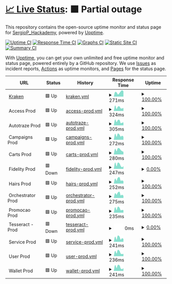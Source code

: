 # [📈 Live Status](https://Sergiop-Hackademy.github.io/status_Parco): <!--live status--> **🟧 Partial outage**

This repository contains the open-source uptime monitor and status page for [SergioP_Hackademy](https://Sergiop-Hackademy.github.io/status_Parco), powered by [Upptime](https://github.com/upptime/upptime).

[![Uptime CI](https://github.com/Sergiop-Hackademy/status_Parco/workflows/Uptime%20CI/badge.svg)](https://github.com/Sergiop-Hackademy/status_Parco/actions?query=workflow%3A%22Uptime+CI%22)
[![Response Time CI](https://github.com/Sergiop-Hackademy/status_Parco/workflows/Response%20Time%20CI/badge.svg)](https://github.com/Sergiop-Hackademy/status_Parco/actions?query=workflow%3A%22Response+Time+CI%22)
[![Graphs CI](https://github.com/Sergiop-Hackademy/status_Parco/workflows/Graphs%20CI/badge.svg)](https://github.com/Sergiop-Hackademy/status_Parco/actions?query=workflow%3A%22Graphs+CI%22)
[![Static Site CI](https://github.com/Sergiop-Hackademy/status_Parco/workflows/Static%20Site%20CI/badge.svg)](https://github.com/Sergiop-Hackademy/status_Parco/actions?query=workflow%3A%22Static+Site+CI%22)
[![Summary CI](https://github.com/Sergiop-Hackademy/status_Parco/workflows/Summary%20CI/badge.svg)](https://github.com/Sergiop-Hackademy/status_Parco/actions?query=workflow%3A%22Summary+CI%22)

With [Upptime](https://upptime.js.org), you can get your own unlimited and free uptime monitor and status page, powered entirely by a GitHub repository. We use [Issues](https://github.com/Sergiop-Hackademy/status_Parco/issues) as incident reports, [Actions](https://github.com/Sergiop-Hackademy/status_Parco/actions) as uptime monitors, and [Pages](https://Sergiop-Hackademy.github.io/status_Parco) for the status page.

<!--start: status pages-->
<!-- This summary is generated by Upptime (https://github.com/upptime/upptime) -->
<!-- Do not edit this manually, your changes will be overwritten -->
<!-- prettier-ignore -->
| URL | Status | History | Response Time | Uptime |
| --- | ------ | ------- | ------------- | ------ |
| <img alt="" src="https://icons.duckduckgo.com/ip3/kraken.parcoapp.com.ico" height="13"> [Kraken](https://kraken.parcoapp.com) | 🟩 Up | [kraken.yml](https://github.com/SergioP-Hackademy/status_Parco/commits/HEAD/history/kraken.yml) | <details><summary><img alt="Response time graph" src="./graphs/kraken/response-time-week.png" height="20"> 271ms</summary><br><a href="https://Sergiop-Hackademy.github.io/status_Parco/history/kraken"><img alt="Response time 329" src="https://img.shields.io/endpoint?url=https%3A%2F%2Fraw.githubusercontent.com%2FSergioP-Hackademy%2Fstatus_Parco%2FHEAD%2Fapi%2Fkraken%2Fresponse-time.json"></a><br><a href="https://Sergiop-Hackademy.github.io/status_Parco/history/kraken"><img alt="24-hour response time 321" src="https://img.shields.io/endpoint?url=https%3A%2F%2Fraw.githubusercontent.com%2FSergioP-Hackademy%2Fstatus_Parco%2FHEAD%2Fapi%2Fkraken%2Fresponse-time-day.json"></a><br><a href="https://Sergiop-Hackademy.github.io/status_Parco/history/kraken"><img alt="7-day response time 271" src="https://img.shields.io/endpoint?url=https%3A%2F%2Fraw.githubusercontent.com%2FSergioP-Hackademy%2Fstatus_Parco%2FHEAD%2Fapi%2Fkraken%2Fresponse-time-week.json"></a><br><a href="https://Sergiop-Hackademy.github.io/status_Parco/history/kraken"><img alt="30-day response time 307" src="https://img.shields.io/endpoint?url=https%3A%2F%2Fraw.githubusercontent.com%2FSergioP-Hackademy%2Fstatus_Parco%2FHEAD%2Fapi%2Fkraken%2Fresponse-time-month.json"></a><br><a href="https://Sergiop-Hackademy.github.io/status_Parco/history/kraken"><img alt="1-year response time 318" src="https://img.shields.io/endpoint?url=https%3A%2F%2Fraw.githubusercontent.com%2FSergioP-Hackademy%2Fstatus_Parco%2FHEAD%2Fapi%2Fkraken%2Fresponse-time-year.json"></a></details> | <details><summary><a href="https://Sergiop-Hackademy.github.io/status_Parco/history/kraken">100.00%</a></summary><a href="https://Sergiop-Hackademy.github.io/status_Parco/history/kraken"><img alt="All-time uptime 99.97%" src="https://img.shields.io/endpoint?url=https%3A%2F%2Fraw.githubusercontent.com%2FSergioP-Hackademy%2Fstatus_Parco%2FHEAD%2Fapi%2Fkraken%2Fuptime.json"></a><br><a href="https://Sergiop-Hackademy.github.io/status_Parco/history/kraken"><img alt="24-hour uptime 100.00%" src="https://img.shields.io/endpoint?url=https%3A%2F%2Fraw.githubusercontent.com%2FSergioP-Hackademy%2Fstatus_Parco%2FHEAD%2Fapi%2Fkraken%2Fuptime-day.json"></a><br><a href="https://Sergiop-Hackademy.github.io/status_Parco/history/kraken"><img alt="7-day uptime 100.00%" src="https://img.shields.io/endpoint?url=https%3A%2F%2Fraw.githubusercontent.com%2FSergioP-Hackademy%2Fstatus_Parco%2FHEAD%2Fapi%2Fkraken%2Fuptime-week.json"></a><br><a href="https://Sergiop-Hackademy.github.io/status_Parco/history/kraken"><img alt="30-day uptime 100.00%" src="https://img.shields.io/endpoint?url=https%3A%2F%2Fraw.githubusercontent.com%2FSergioP-Hackademy%2Fstatus_Parco%2FHEAD%2Fapi%2Fkraken%2Fuptime-month.json"></a><br><a href="https://Sergiop-Hackademy.github.io/status_Parco/history/kraken"><img alt="1-year uptime 99.96%" src="https://img.shields.io/endpoint?url=https%3A%2F%2Fraw.githubusercontent.com%2FSergioP-Hackademy%2Fstatus_Parco%2FHEAD%2Fapi%2Fkraken%2Fuptime-year.json"></a></details>
| <img alt="" src="https://icons.duckduckgo.com/ip3/null.ico" height="13"> Access Prod | 🟩 Up | [access-prod.yml](https://github.com/SergioP-Hackademy/status_Parco/commits/HEAD/history/access-prod.yml) | <details><summary><img alt="Response time graph" src="./graphs/access-prod/response-time-week.png" height="20"> 324ms</summary><br><a href="https://Sergiop-Hackademy.github.io/status_Parco/history/access-prod"><img alt="Response time 333" src="https://img.shields.io/endpoint?url=https%3A%2F%2Fraw.githubusercontent.com%2FSergioP-Hackademy%2Fstatus_Parco%2FHEAD%2Fapi%2Faccess-prod%2Fresponse-time.json"></a><br><a href="https://Sergiop-Hackademy.github.io/status_Parco/history/access-prod"><img alt="24-hour response time 279" src="https://img.shields.io/endpoint?url=https%3A%2F%2Fraw.githubusercontent.com%2FSergioP-Hackademy%2Fstatus_Parco%2FHEAD%2Fapi%2Faccess-prod%2Fresponse-time-day.json"></a><br><a href="https://Sergiop-Hackademy.github.io/status_Parco/history/access-prod"><img alt="7-day response time 324" src="https://img.shields.io/endpoint?url=https%3A%2F%2Fraw.githubusercontent.com%2FSergioP-Hackademy%2Fstatus_Parco%2FHEAD%2Fapi%2Faccess-prod%2Fresponse-time-week.json"></a><br><a href="https://Sergiop-Hackademy.github.io/status_Parco/history/access-prod"><img alt="30-day response time 319" src="https://img.shields.io/endpoint?url=https%3A%2F%2Fraw.githubusercontent.com%2FSergioP-Hackademy%2Fstatus_Parco%2FHEAD%2Fapi%2Faccess-prod%2Fresponse-time-month.json"></a><br><a href="https://Sergiop-Hackademy.github.io/status_Parco/history/access-prod"><img alt="1-year response time 325" src="https://img.shields.io/endpoint?url=https%3A%2F%2Fraw.githubusercontent.com%2FSergioP-Hackademy%2Fstatus_Parco%2FHEAD%2Fapi%2Faccess-prod%2Fresponse-time-year.json"></a></details> | <details><summary><a href="https://Sergiop-Hackademy.github.io/status_Parco/history/access-prod">100.00%</a></summary><a href="https://Sergiop-Hackademy.github.io/status_Parco/history/access-prod"><img alt="All-time uptime 99.99%" src="https://img.shields.io/endpoint?url=https%3A%2F%2Fraw.githubusercontent.com%2FSergioP-Hackademy%2Fstatus_Parco%2FHEAD%2Fapi%2Faccess-prod%2Fuptime.json"></a><br><a href="https://Sergiop-Hackademy.github.io/status_Parco/history/access-prod"><img alt="24-hour uptime 100.00%" src="https://img.shields.io/endpoint?url=https%3A%2F%2Fraw.githubusercontent.com%2FSergioP-Hackademy%2Fstatus_Parco%2FHEAD%2Fapi%2Faccess-prod%2Fuptime-day.json"></a><br><a href="https://Sergiop-Hackademy.github.io/status_Parco/history/access-prod"><img alt="7-day uptime 100.00%" src="https://img.shields.io/endpoint?url=https%3A%2F%2Fraw.githubusercontent.com%2FSergioP-Hackademy%2Fstatus_Parco%2FHEAD%2Fapi%2Faccess-prod%2Fuptime-week.json"></a><br><a href="https://Sergiop-Hackademy.github.io/status_Parco/history/access-prod"><img alt="30-day uptime 100.00%" src="https://img.shields.io/endpoint?url=https%3A%2F%2Fraw.githubusercontent.com%2FSergioP-Hackademy%2Fstatus_Parco%2FHEAD%2Fapi%2Faccess-prod%2Fuptime-month.json"></a><br><a href="https://Sergiop-Hackademy.github.io/status_Parco/history/access-prod"><img alt="1-year uptime 99.99%" src="https://img.shields.io/endpoint?url=https%3A%2F%2Fraw.githubusercontent.com%2FSergioP-Hackademy%2Fstatus_Parco%2FHEAD%2Fapi%2Faccess-prod%2Fuptime-year.json"></a></details>
| <img alt="" src="https://icons.duckduckgo.com/ip3/null.ico" height="13"> Autotraze Prod | 🟩 Up | [autotraze-prod.yml](https://github.com/SergioP-Hackademy/status_Parco/commits/HEAD/history/autotraze-prod.yml) | <details><summary><img alt="Response time graph" src="./graphs/autotraze-prod/response-time-week.png" height="20"> 305ms</summary><br><a href="https://Sergiop-Hackademy.github.io/status_Parco/history/autotraze-prod"><img alt="Response time 331" src="https://img.shields.io/endpoint?url=https%3A%2F%2Fraw.githubusercontent.com%2FSergioP-Hackademy%2Fstatus_Parco%2FHEAD%2Fapi%2Fautotraze-prod%2Fresponse-time.json"></a><br><a href="https://Sergiop-Hackademy.github.io/status_Parco/history/autotraze-prod"><img alt="24-hour response time 230" src="https://img.shields.io/endpoint?url=https%3A%2F%2Fraw.githubusercontent.com%2FSergioP-Hackademy%2Fstatus_Parco%2FHEAD%2Fapi%2Fautotraze-prod%2Fresponse-time-day.json"></a><br><a href="https://Sergiop-Hackademy.github.io/status_Parco/history/autotraze-prod"><img alt="7-day response time 305" src="https://img.shields.io/endpoint?url=https%3A%2F%2Fraw.githubusercontent.com%2FSergioP-Hackademy%2Fstatus_Parco%2FHEAD%2Fapi%2Fautotraze-prod%2Fresponse-time-week.json"></a><br><a href="https://Sergiop-Hackademy.github.io/status_Parco/history/autotraze-prod"><img alt="30-day response time 302" src="https://img.shields.io/endpoint?url=https%3A%2F%2Fraw.githubusercontent.com%2FSergioP-Hackademy%2Fstatus_Parco%2FHEAD%2Fapi%2Fautotraze-prod%2Fresponse-time-month.json"></a><br><a href="https://Sergiop-Hackademy.github.io/status_Parco/history/autotraze-prod"><img alt="1-year response time 332" src="https://img.shields.io/endpoint?url=https%3A%2F%2Fraw.githubusercontent.com%2FSergioP-Hackademy%2Fstatus_Parco%2FHEAD%2Fapi%2Fautotraze-prod%2Fresponse-time-year.json"></a></details> | <details><summary><a href="https://Sergiop-Hackademy.github.io/status_Parco/history/autotraze-prod">100.00%</a></summary><a href="https://Sergiop-Hackademy.github.io/status_Parco/history/autotraze-prod"><img alt="All-time uptime 99.99%" src="https://img.shields.io/endpoint?url=https%3A%2F%2Fraw.githubusercontent.com%2FSergioP-Hackademy%2Fstatus_Parco%2FHEAD%2Fapi%2Fautotraze-prod%2Fuptime.json"></a><br><a href="https://Sergiop-Hackademy.github.io/status_Parco/history/autotraze-prod"><img alt="24-hour uptime 100.00%" src="https://img.shields.io/endpoint?url=https%3A%2F%2Fraw.githubusercontent.com%2FSergioP-Hackademy%2Fstatus_Parco%2FHEAD%2Fapi%2Fautotraze-prod%2Fuptime-day.json"></a><br><a href="https://Sergiop-Hackademy.github.io/status_Parco/history/autotraze-prod"><img alt="7-day uptime 100.00%" src="https://img.shields.io/endpoint?url=https%3A%2F%2Fraw.githubusercontent.com%2FSergioP-Hackademy%2Fstatus_Parco%2FHEAD%2Fapi%2Fautotraze-prod%2Fuptime-week.json"></a><br><a href="https://Sergiop-Hackademy.github.io/status_Parco/history/autotraze-prod"><img alt="30-day uptime 100.00%" src="https://img.shields.io/endpoint?url=https%3A%2F%2Fraw.githubusercontent.com%2FSergioP-Hackademy%2Fstatus_Parco%2FHEAD%2Fapi%2Fautotraze-prod%2Fuptime-month.json"></a><br><a href="https://Sergiop-Hackademy.github.io/status_Parco/history/autotraze-prod"><img alt="1-year uptime 99.99%" src="https://img.shields.io/endpoint?url=https%3A%2F%2Fraw.githubusercontent.com%2FSergioP-Hackademy%2Fstatus_Parco%2FHEAD%2Fapi%2Fautotraze-prod%2Fuptime-year.json"></a></details>
| <img alt="" src="https://icons.duckduckgo.com/ip3/null.ico" height="13"> Campaigns Prod | 🟩 Up | [campaigns-prod.yml](https://github.com/SergioP-Hackademy/status_Parco/commits/HEAD/history/campaigns-prod.yml) | <details><summary><img alt="Response time graph" src="./graphs/campaigns-prod/response-time-week.png" height="20"> 272ms</summary><br><a href="https://Sergiop-Hackademy.github.io/status_Parco/history/campaigns-prod"><img alt="Response time 291" src="https://img.shields.io/endpoint?url=https%3A%2F%2Fraw.githubusercontent.com%2FSergioP-Hackademy%2Fstatus_Parco%2FHEAD%2Fapi%2Fcampaigns-prod%2Fresponse-time.json"></a><br><a href="https://Sergiop-Hackademy.github.io/status_Parco/history/campaigns-prod"><img alt="24-hour response time 189" src="https://img.shields.io/endpoint?url=https%3A%2F%2Fraw.githubusercontent.com%2FSergioP-Hackademy%2Fstatus_Parco%2FHEAD%2Fapi%2Fcampaigns-prod%2Fresponse-time-day.json"></a><br><a href="https://Sergiop-Hackademy.github.io/status_Parco/history/campaigns-prod"><img alt="7-day response time 272" src="https://img.shields.io/endpoint?url=https%3A%2F%2Fraw.githubusercontent.com%2FSergioP-Hackademy%2Fstatus_Parco%2FHEAD%2Fapi%2Fcampaigns-prod%2Fresponse-time-week.json"></a><br><a href="https://Sergiop-Hackademy.github.io/status_Parco/history/campaigns-prod"><img alt="30-day response time 277" src="https://img.shields.io/endpoint?url=https%3A%2F%2Fraw.githubusercontent.com%2FSergioP-Hackademy%2Fstatus_Parco%2FHEAD%2Fapi%2Fcampaigns-prod%2Fresponse-time-month.json"></a><br><a href="https://Sergiop-Hackademy.github.io/status_Parco/history/campaigns-prod"><img alt="1-year response time 292" src="https://img.shields.io/endpoint?url=https%3A%2F%2Fraw.githubusercontent.com%2FSergioP-Hackademy%2Fstatus_Parco%2FHEAD%2Fapi%2Fcampaigns-prod%2Fresponse-time-year.json"></a></details> | <details><summary><a href="https://Sergiop-Hackademy.github.io/status_Parco/history/campaigns-prod">100.00%</a></summary><a href="https://Sergiop-Hackademy.github.io/status_Parco/history/campaigns-prod"><img alt="All-time uptime 99.99%" src="https://img.shields.io/endpoint?url=https%3A%2F%2Fraw.githubusercontent.com%2FSergioP-Hackademy%2Fstatus_Parco%2FHEAD%2Fapi%2Fcampaigns-prod%2Fuptime.json"></a><br><a href="https://Sergiop-Hackademy.github.io/status_Parco/history/campaigns-prod"><img alt="24-hour uptime 100.00%" src="https://img.shields.io/endpoint?url=https%3A%2F%2Fraw.githubusercontent.com%2FSergioP-Hackademy%2Fstatus_Parco%2FHEAD%2Fapi%2Fcampaigns-prod%2Fuptime-day.json"></a><br><a href="https://Sergiop-Hackademy.github.io/status_Parco/history/campaigns-prod"><img alt="7-day uptime 100.00%" src="https://img.shields.io/endpoint?url=https%3A%2F%2Fraw.githubusercontent.com%2FSergioP-Hackademy%2Fstatus_Parco%2FHEAD%2Fapi%2Fcampaigns-prod%2Fuptime-week.json"></a><br><a href="https://Sergiop-Hackademy.github.io/status_Parco/history/campaigns-prod"><img alt="30-day uptime 100.00%" src="https://img.shields.io/endpoint?url=https%3A%2F%2Fraw.githubusercontent.com%2FSergioP-Hackademy%2Fstatus_Parco%2FHEAD%2Fapi%2Fcampaigns-prod%2Fuptime-month.json"></a><br><a href="https://Sergiop-Hackademy.github.io/status_Parco/history/campaigns-prod"><img alt="1-year uptime 100.00%" src="https://img.shields.io/endpoint?url=https%3A%2F%2Fraw.githubusercontent.com%2FSergioP-Hackademy%2Fstatus_Parco%2FHEAD%2Fapi%2Fcampaigns-prod%2Fuptime-year.json"></a></details>
| <img alt="" src="https://icons.duckduckgo.com/ip3/null.ico" height="13"> Carts Prod | 🟩 Up | [carts-prod.yml](https://github.com/SergioP-Hackademy/status_Parco/commits/HEAD/history/carts-prod.yml) | <details><summary><img alt="Response time graph" src="./graphs/carts-prod/response-time-week.png" height="20"> 280ms</summary><br><a href="https://Sergiop-Hackademy.github.io/status_Parco/history/carts-prod"><img alt="Response time 287" src="https://img.shields.io/endpoint?url=https%3A%2F%2Fraw.githubusercontent.com%2FSergioP-Hackademy%2Fstatus_Parco%2FHEAD%2Fapi%2Fcarts-prod%2Fresponse-time.json"></a><br><a href="https://Sergiop-Hackademy.github.io/status_Parco/history/carts-prod"><img alt="24-hour response time 163" src="https://img.shields.io/endpoint?url=https%3A%2F%2Fraw.githubusercontent.com%2FSergioP-Hackademy%2Fstatus_Parco%2FHEAD%2Fapi%2Fcarts-prod%2Fresponse-time-day.json"></a><br><a href="https://Sergiop-Hackademy.github.io/status_Parco/history/carts-prod"><img alt="7-day response time 280" src="https://img.shields.io/endpoint?url=https%3A%2F%2Fraw.githubusercontent.com%2FSergioP-Hackademy%2Fstatus_Parco%2FHEAD%2Fapi%2Fcarts-prod%2Fresponse-time-week.json"></a><br><a href="https://Sergiop-Hackademy.github.io/status_Parco/history/carts-prod"><img alt="30-day response time 284" src="https://img.shields.io/endpoint?url=https%3A%2F%2Fraw.githubusercontent.com%2FSergioP-Hackademy%2Fstatus_Parco%2FHEAD%2Fapi%2Fcarts-prod%2Fresponse-time-month.json"></a><br><a href="https://Sergiop-Hackademy.github.io/status_Parco/history/carts-prod"><img alt="1-year response time 285" src="https://img.shields.io/endpoint?url=https%3A%2F%2Fraw.githubusercontent.com%2FSergioP-Hackademy%2Fstatus_Parco%2FHEAD%2Fapi%2Fcarts-prod%2Fresponse-time-year.json"></a></details> | <details><summary><a href="https://Sergiop-Hackademy.github.io/status_Parco/history/carts-prod">100.00%</a></summary><a href="https://Sergiop-Hackademy.github.io/status_Parco/history/carts-prod"><img alt="All-time uptime 99.99%" src="https://img.shields.io/endpoint?url=https%3A%2F%2Fraw.githubusercontent.com%2FSergioP-Hackademy%2Fstatus_Parco%2FHEAD%2Fapi%2Fcarts-prod%2Fuptime.json"></a><br><a href="https://Sergiop-Hackademy.github.io/status_Parco/history/carts-prod"><img alt="24-hour uptime 100.00%" src="https://img.shields.io/endpoint?url=https%3A%2F%2Fraw.githubusercontent.com%2FSergioP-Hackademy%2Fstatus_Parco%2FHEAD%2Fapi%2Fcarts-prod%2Fuptime-day.json"></a><br><a href="https://Sergiop-Hackademy.github.io/status_Parco/history/carts-prod"><img alt="7-day uptime 100.00%" src="https://img.shields.io/endpoint?url=https%3A%2F%2Fraw.githubusercontent.com%2FSergioP-Hackademy%2Fstatus_Parco%2FHEAD%2Fapi%2Fcarts-prod%2Fuptime-week.json"></a><br><a href="https://Sergiop-Hackademy.github.io/status_Parco/history/carts-prod"><img alt="30-day uptime 100.00%" src="https://img.shields.io/endpoint?url=https%3A%2F%2Fraw.githubusercontent.com%2FSergioP-Hackademy%2Fstatus_Parco%2FHEAD%2Fapi%2Fcarts-prod%2Fuptime-month.json"></a><br><a href="https://Sergiop-Hackademy.github.io/status_Parco/history/carts-prod"><img alt="1-year uptime 100.00%" src="https://img.shields.io/endpoint?url=https%3A%2F%2Fraw.githubusercontent.com%2FSergioP-Hackademy%2Fstatus_Parco%2FHEAD%2Fapi%2Fcarts-prod%2Fuptime-year.json"></a></details>
| <img alt="" src="https://icons.duckduckgo.com/ip3/null.ico" height="13"> Fidelity Prod | 🟥 Down | [fidelity-prod.yml](https://github.com/SergioP-Hackademy/status_Parco/commits/HEAD/history/fidelity-prod.yml) | <details><summary><img alt="Response time graph" src="./graphs/fidelity-prod/response-time-week.png" height="20"> 247ms</summary><br><a href="https://Sergiop-Hackademy.github.io/status_Parco/history/fidelity-prod"><img alt="Response time 274" src="https://img.shields.io/endpoint?url=https%3A%2F%2Fraw.githubusercontent.com%2FSergioP-Hackademy%2Fstatus_Parco%2FHEAD%2Fapi%2Ffidelity-prod%2Fresponse-time.json"></a><br><a href="https://Sergiop-Hackademy.github.io/status_Parco/history/fidelity-prod"><img alt="24-hour response time 166" src="https://img.shields.io/endpoint?url=https%3A%2F%2Fraw.githubusercontent.com%2FSergioP-Hackademy%2Fstatus_Parco%2FHEAD%2Fapi%2Ffidelity-prod%2Fresponse-time-day.json"></a><br><a href="https://Sergiop-Hackademy.github.io/status_Parco/history/fidelity-prod"><img alt="7-day response time 247" src="https://img.shields.io/endpoint?url=https%3A%2F%2Fraw.githubusercontent.com%2FSergioP-Hackademy%2Fstatus_Parco%2FHEAD%2Fapi%2Ffidelity-prod%2Fresponse-time-week.json"></a><br><a href="https://Sergiop-Hackademy.github.io/status_Parco/history/fidelity-prod"><img alt="30-day response time 264" src="https://img.shields.io/endpoint?url=https%3A%2F%2Fraw.githubusercontent.com%2FSergioP-Hackademy%2Fstatus_Parco%2FHEAD%2Fapi%2Ffidelity-prod%2Fresponse-time-month.json"></a><br><a href="https://Sergiop-Hackademy.github.io/status_Parco/history/fidelity-prod"><img alt="1-year response time 272" src="https://img.shields.io/endpoint?url=https%3A%2F%2Fraw.githubusercontent.com%2FSergioP-Hackademy%2Fstatus_Parco%2FHEAD%2Fapi%2Ffidelity-prod%2Fresponse-time-year.json"></a></details> | <details><summary><a href="https://Sergiop-Hackademy.github.io/status_Parco/history/fidelity-prod">0.00%</a></summary><a href="https://Sergiop-Hackademy.github.io/status_Parco/history/fidelity-prod"><img alt="All-time uptime 97.98%" src="https://img.shields.io/endpoint?url=https%3A%2F%2Fraw.githubusercontent.com%2FSergioP-Hackademy%2Fstatus_Parco%2FHEAD%2Fapi%2Ffidelity-prod%2Fuptime.json"></a><br><a href="https://Sergiop-Hackademy.github.io/status_Parco/history/fidelity-prod"><img alt="24-hour uptime 0.00%" src="https://img.shields.io/endpoint?url=https%3A%2F%2Fraw.githubusercontent.com%2FSergioP-Hackademy%2Fstatus_Parco%2FHEAD%2Fapi%2Ffidelity-prod%2Fuptime-day.json"></a><br><a href="https://Sergiop-Hackademy.github.io/status_Parco/history/fidelity-prod"><img alt="7-day uptime 0.00%" src="https://img.shields.io/endpoint?url=https%3A%2F%2Fraw.githubusercontent.com%2FSergioP-Hackademy%2Fstatus_Parco%2FHEAD%2Fapi%2Ffidelity-prod%2Fuptime-week.json"></a><br><a href="https://Sergiop-Hackademy.github.io/status_Parco/history/fidelity-prod"><img alt="30-day uptime 72.39%" src="https://img.shields.io/endpoint?url=https%3A%2F%2Fraw.githubusercontent.com%2FSergioP-Hackademy%2Fstatus_Parco%2FHEAD%2Fapi%2Ffidelity-prod%2Fuptime-month.json"></a><br><a href="https://Sergiop-Hackademy.github.io/status_Parco/history/fidelity-prod"><img alt="1-year uptime 97.69%" src="https://img.shields.io/endpoint?url=https%3A%2F%2Fraw.githubusercontent.com%2FSergioP-Hackademy%2Fstatus_Parco%2FHEAD%2Fapi%2Ffidelity-prod%2Fuptime-year.json"></a></details>
| <img alt="" src="https://icons.duckduckgo.com/ip3/null.ico" height="13"> Hairs Prod | 🟩 Up | [hairs-prod.yml](https://github.com/SergioP-Hackademy/status_Parco/commits/HEAD/history/hairs-prod.yml) | <details><summary><img alt="Response time graph" src="./graphs/hairs-prod/response-time-week.png" height="20"> 252ms</summary><br><a href="https://Sergiop-Hackademy.github.io/status_Parco/history/hairs-prod"><img alt="Response time 262" src="https://img.shields.io/endpoint?url=https%3A%2F%2Fraw.githubusercontent.com%2FSergioP-Hackademy%2Fstatus_Parco%2FHEAD%2Fapi%2Fhairs-prod%2Fresponse-time.json"></a><br><a href="https://Sergiop-Hackademy.github.io/status_Parco/history/hairs-prod"><img alt="24-hour response time 151" src="https://img.shields.io/endpoint?url=https%3A%2F%2Fraw.githubusercontent.com%2FSergioP-Hackademy%2Fstatus_Parco%2FHEAD%2Fapi%2Fhairs-prod%2Fresponse-time-day.json"></a><br><a href="https://Sergiop-Hackademy.github.io/status_Parco/history/hairs-prod"><img alt="7-day response time 252" src="https://img.shields.io/endpoint?url=https%3A%2F%2Fraw.githubusercontent.com%2FSergioP-Hackademy%2Fstatus_Parco%2FHEAD%2Fapi%2Fhairs-prod%2Fresponse-time-week.json"></a><br><a href="https://Sergiop-Hackademy.github.io/status_Parco/history/hairs-prod"><img alt="30-day response time 257" src="https://img.shields.io/endpoint?url=https%3A%2F%2Fraw.githubusercontent.com%2FSergioP-Hackademy%2Fstatus_Parco%2FHEAD%2Fapi%2Fhairs-prod%2Fresponse-time-month.json"></a><br><a href="https://Sergiop-Hackademy.github.io/status_Parco/history/hairs-prod"><img alt="1-year response time 259" src="https://img.shields.io/endpoint?url=https%3A%2F%2Fraw.githubusercontent.com%2FSergioP-Hackademy%2Fstatus_Parco%2FHEAD%2Fapi%2Fhairs-prod%2Fresponse-time-year.json"></a></details> | <details><summary><a href="https://Sergiop-Hackademy.github.io/status_Parco/history/hairs-prod">100.00%</a></summary><a href="https://Sergiop-Hackademy.github.io/status_Parco/history/hairs-prod"><img alt="All-time uptime 100.00%" src="https://img.shields.io/endpoint?url=https%3A%2F%2Fraw.githubusercontent.com%2FSergioP-Hackademy%2Fstatus_Parco%2FHEAD%2Fapi%2Fhairs-prod%2Fuptime.json"></a><br><a href="https://Sergiop-Hackademy.github.io/status_Parco/history/hairs-prod"><img alt="24-hour uptime 100.00%" src="https://img.shields.io/endpoint?url=https%3A%2F%2Fraw.githubusercontent.com%2FSergioP-Hackademy%2Fstatus_Parco%2FHEAD%2Fapi%2Fhairs-prod%2Fuptime-day.json"></a><br><a href="https://Sergiop-Hackademy.github.io/status_Parco/history/hairs-prod"><img alt="7-day uptime 100.00%" src="https://img.shields.io/endpoint?url=https%3A%2F%2Fraw.githubusercontent.com%2FSergioP-Hackademy%2Fstatus_Parco%2FHEAD%2Fapi%2Fhairs-prod%2Fuptime-week.json"></a><br><a href="https://Sergiop-Hackademy.github.io/status_Parco/history/hairs-prod"><img alt="30-day uptime 100.00%" src="https://img.shields.io/endpoint?url=https%3A%2F%2Fraw.githubusercontent.com%2FSergioP-Hackademy%2Fstatus_Parco%2FHEAD%2Fapi%2Fhairs-prod%2Fuptime-month.json"></a><br><a href="https://Sergiop-Hackademy.github.io/status_Parco/history/hairs-prod"><img alt="1-year uptime 100.00%" src="https://img.shields.io/endpoint?url=https%3A%2F%2Fraw.githubusercontent.com%2FSergioP-Hackademy%2Fstatus_Parco%2FHEAD%2Fapi%2Fhairs-prod%2Fuptime-year.json"></a></details>
| <img alt="" src="https://icons.duckduckgo.com/ip3/null.ico" height="13"> Orchestrator Prod | 🟩 Up | [orchestrator-prod.yml](https://github.com/SergioP-Hackademy/status_Parco/commits/HEAD/history/orchestrator-prod.yml) | <details><summary><img alt="Response time graph" src="./graphs/orchestrator-prod/response-time-week.png" height="20"> 275ms</summary><br><a href="https://Sergiop-Hackademy.github.io/status_Parco/history/orchestrator-prod"><img alt="Response time 267" src="https://img.shields.io/endpoint?url=https%3A%2F%2Fraw.githubusercontent.com%2FSergioP-Hackademy%2Fstatus_Parco%2FHEAD%2Fapi%2Forchestrator-prod%2Fresponse-time.json"></a><br><a href="https://Sergiop-Hackademy.github.io/status_Parco/history/orchestrator-prod"><img alt="24-hour response time 152" src="https://img.shields.io/endpoint?url=https%3A%2F%2Fraw.githubusercontent.com%2FSergioP-Hackademy%2Fstatus_Parco%2FHEAD%2Fapi%2Forchestrator-prod%2Fresponse-time-day.json"></a><br><a href="https://Sergiop-Hackademy.github.io/status_Parco/history/orchestrator-prod"><img alt="7-day response time 275" src="https://img.shields.io/endpoint?url=https%3A%2F%2Fraw.githubusercontent.com%2FSergioP-Hackademy%2Fstatus_Parco%2FHEAD%2Fapi%2Forchestrator-prod%2Fresponse-time-week.json"></a><br><a href="https://Sergiop-Hackademy.github.io/status_Parco/history/orchestrator-prod"><img alt="30-day response time 268" src="https://img.shields.io/endpoint?url=https%3A%2F%2Fraw.githubusercontent.com%2FSergioP-Hackademy%2Fstatus_Parco%2FHEAD%2Fapi%2Forchestrator-prod%2Fresponse-time-month.json"></a><br><a href="https://Sergiop-Hackademy.github.io/status_Parco/history/orchestrator-prod"><img alt="1-year response time 269" src="https://img.shields.io/endpoint?url=https%3A%2F%2Fraw.githubusercontent.com%2FSergioP-Hackademy%2Fstatus_Parco%2FHEAD%2Fapi%2Forchestrator-prod%2Fresponse-time-year.json"></a></details> | <details><summary><a href="https://Sergiop-Hackademy.github.io/status_Parco/history/orchestrator-prod">100.00%</a></summary><a href="https://Sergiop-Hackademy.github.io/status_Parco/history/orchestrator-prod"><img alt="All-time uptime 99.99%" src="https://img.shields.io/endpoint?url=https%3A%2F%2Fraw.githubusercontent.com%2FSergioP-Hackademy%2Fstatus_Parco%2FHEAD%2Fapi%2Forchestrator-prod%2Fuptime.json"></a><br><a href="https://Sergiop-Hackademy.github.io/status_Parco/history/orchestrator-prod"><img alt="24-hour uptime 100.00%" src="https://img.shields.io/endpoint?url=https%3A%2F%2Fraw.githubusercontent.com%2FSergioP-Hackademy%2Fstatus_Parco%2FHEAD%2Fapi%2Forchestrator-prod%2Fuptime-day.json"></a><br><a href="https://Sergiop-Hackademy.github.io/status_Parco/history/orchestrator-prod"><img alt="7-day uptime 100.00%" src="https://img.shields.io/endpoint?url=https%3A%2F%2Fraw.githubusercontent.com%2FSergioP-Hackademy%2Fstatus_Parco%2FHEAD%2Fapi%2Forchestrator-prod%2Fuptime-week.json"></a><br><a href="https://Sergiop-Hackademy.github.io/status_Parco/history/orchestrator-prod"><img alt="30-day uptime 100.00%" src="https://img.shields.io/endpoint?url=https%3A%2F%2Fraw.githubusercontent.com%2FSergioP-Hackademy%2Fstatus_Parco%2FHEAD%2Fapi%2Forchestrator-prod%2Fuptime-month.json"></a><br><a href="https://Sergiop-Hackademy.github.io/status_Parco/history/orchestrator-prod"><img alt="1-year uptime 99.99%" src="https://img.shields.io/endpoint?url=https%3A%2F%2Fraw.githubusercontent.com%2FSergioP-Hackademy%2Fstatus_Parco%2FHEAD%2Fapi%2Forchestrator-prod%2Fuptime-year.json"></a></details>
| <img alt="" src="https://icons.duckduckgo.com/ip3/null.ico" height="13"> Promocao Prod | 🟩 Up | [promocao-prod.yml](https://github.com/SergioP-Hackademy/status_Parco/commits/HEAD/history/promocao-prod.yml) | <details><summary><img alt="Response time graph" src="./graphs/promocao-prod/response-time-week.png" height="20"> 235ms</summary><br><a href="https://Sergiop-Hackademy.github.io/status_Parco/history/promocao-prod"><img alt="Response time 256" src="https://img.shields.io/endpoint?url=https%3A%2F%2Fraw.githubusercontent.com%2FSergioP-Hackademy%2Fstatus_Parco%2FHEAD%2Fapi%2Fpromocao-prod%2Fresponse-time.json"></a><br><a href="https://Sergiop-Hackademy.github.io/status_Parco/history/promocao-prod"><img alt="24-hour response time 156" src="https://img.shields.io/endpoint?url=https%3A%2F%2Fraw.githubusercontent.com%2FSergioP-Hackademy%2Fstatus_Parco%2FHEAD%2Fapi%2Fpromocao-prod%2Fresponse-time-day.json"></a><br><a href="https://Sergiop-Hackademy.github.io/status_Parco/history/promocao-prod"><img alt="7-day response time 235" src="https://img.shields.io/endpoint?url=https%3A%2F%2Fraw.githubusercontent.com%2FSergioP-Hackademy%2Fstatus_Parco%2FHEAD%2Fapi%2Fpromocao-prod%2Fresponse-time-week.json"></a><br><a href="https://Sergiop-Hackademy.github.io/status_Parco/history/promocao-prod"><img alt="30-day response time 263" src="https://img.shields.io/endpoint?url=https%3A%2F%2Fraw.githubusercontent.com%2FSergioP-Hackademy%2Fstatus_Parco%2FHEAD%2Fapi%2Fpromocao-prod%2Fresponse-time-month.json"></a><br><a href="https://Sergiop-Hackademy.github.io/status_Parco/history/promocao-prod"><img alt="1-year response time 254" src="https://img.shields.io/endpoint?url=https%3A%2F%2Fraw.githubusercontent.com%2FSergioP-Hackademy%2Fstatus_Parco%2FHEAD%2Fapi%2Fpromocao-prod%2Fresponse-time-year.json"></a></details> | <details><summary><a href="https://Sergiop-Hackademy.github.io/status_Parco/history/promocao-prod">100.00%</a></summary><a href="https://Sergiop-Hackademy.github.io/status_Parco/history/promocao-prod"><img alt="All-time uptime 99.99%" src="https://img.shields.io/endpoint?url=https%3A%2F%2Fraw.githubusercontent.com%2FSergioP-Hackademy%2Fstatus_Parco%2FHEAD%2Fapi%2Fpromocao-prod%2Fuptime.json"></a><br><a href="https://Sergiop-Hackademy.github.io/status_Parco/history/promocao-prod"><img alt="24-hour uptime 100.00%" src="https://img.shields.io/endpoint?url=https%3A%2F%2Fraw.githubusercontent.com%2FSergioP-Hackademy%2Fstatus_Parco%2FHEAD%2Fapi%2Fpromocao-prod%2Fuptime-day.json"></a><br><a href="https://Sergiop-Hackademy.github.io/status_Parco/history/promocao-prod"><img alt="7-day uptime 100.00%" src="https://img.shields.io/endpoint?url=https%3A%2F%2Fraw.githubusercontent.com%2FSergioP-Hackademy%2Fstatus_Parco%2FHEAD%2Fapi%2Fpromocao-prod%2Fuptime-week.json"></a><br><a href="https://Sergiop-Hackademy.github.io/status_Parco/history/promocao-prod"><img alt="30-day uptime 100.00%" src="https://img.shields.io/endpoint?url=https%3A%2F%2Fraw.githubusercontent.com%2FSergioP-Hackademy%2Fstatus_Parco%2FHEAD%2Fapi%2Fpromocao-prod%2Fuptime-month.json"></a><br><a href="https://Sergiop-Hackademy.github.io/status_Parco/history/promocao-prod"><img alt="1-year uptime 99.99%" src="https://img.shields.io/endpoint?url=https%3A%2F%2Fraw.githubusercontent.com%2FSergioP-Hackademy%2Fstatus_Parco%2FHEAD%2Fapi%2Fpromocao-prod%2Fuptime-year.json"></a></details>
| <img alt="" src="https://icons.duckduckgo.com/ip3/null.ico" height="13"> Tesseract - Prod | 🟥 Down | [tesseract-prod.yml](https://github.com/SergioP-Hackademy/status_Parco/commits/HEAD/history/tesseract-prod.yml) | <details><summary><img alt="Response time graph" src="./graphs/tesseract-prod/response-time-week.png" height="20"> 0ms</summary><br><a href="https://Sergiop-Hackademy.github.io/status_Parco/history/tesseract-prod"><img alt="Response time 191" src="https://img.shields.io/endpoint?url=https%3A%2F%2Fraw.githubusercontent.com%2FSergioP-Hackademy%2Fstatus_Parco%2FHEAD%2Fapi%2Ftesseract-prod%2Fresponse-time.json"></a><br><a href="https://Sergiop-Hackademy.github.io/status_Parco/history/tesseract-prod"><img alt="24-hour response time 0" src="https://img.shields.io/endpoint?url=https%3A%2F%2Fraw.githubusercontent.com%2FSergioP-Hackademy%2Fstatus_Parco%2FHEAD%2Fapi%2Ftesseract-prod%2Fresponse-time-day.json"></a><br><a href="https://Sergiop-Hackademy.github.io/status_Parco/history/tesseract-prod"><img alt="7-day response time 0" src="https://img.shields.io/endpoint?url=https%3A%2F%2Fraw.githubusercontent.com%2FSergioP-Hackademy%2Fstatus_Parco%2FHEAD%2Fapi%2Ftesseract-prod%2Fresponse-time-week.json"></a><br><a href="https://Sergiop-Hackademy.github.io/status_Parco/history/tesseract-prod"><img alt="30-day response time 0" src="https://img.shields.io/endpoint?url=https%3A%2F%2Fraw.githubusercontent.com%2FSergioP-Hackademy%2Fstatus_Parco%2FHEAD%2Fapi%2Ftesseract-prod%2Fresponse-time-month.json"></a><br><a href="https://Sergiop-Hackademy.github.io/status_Parco/history/tesseract-prod"><img alt="1-year response time 172" src="https://img.shields.io/endpoint?url=https%3A%2F%2Fraw.githubusercontent.com%2FSergioP-Hackademy%2Fstatus_Parco%2FHEAD%2Fapi%2Ftesseract-prod%2Fresponse-time-year.json"></a></details> | <details><summary><a href="https://Sergiop-Hackademy.github.io/status_Parco/history/tesseract-prod">0.00%</a></summary><a href="https://Sergiop-Hackademy.github.io/status_Parco/history/tesseract-prod"><img alt="All-time uptime 67.15%" src="https://img.shields.io/endpoint?url=https%3A%2F%2Fraw.githubusercontent.com%2FSergioP-Hackademy%2Fstatus_Parco%2FHEAD%2Fapi%2Ftesseract-prod%2Fuptime.json"></a><br><a href="https://Sergiop-Hackademy.github.io/status_Parco/history/tesseract-prod"><img alt="24-hour uptime 0.00%" src="https://img.shields.io/endpoint?url=https%3A%2F%2Fraw.githubusercontent.com%2FSergioP-Hackademy%2Fstatus_Parco%2FHEAD%2Fapi%2Ftesseract-prod%2Fuptime-day.json"></a><br><a href="https://Sergiop-Hackademy.github.io/status_Parco/history/tesseract-prod"><img alt="7-day uptime 0.00%" src="https://img.shields.io/endpoint?url=https%3A%2F%2Fraw.githubusercontent.com%2FSergioP-Hackademy%2Fstatus_Parco%2FHEAD%2Fapi%2Ftesseract-prod%2Fuptime-week.json"></a><br><a href="https://Sergiop-Hackademy.github.io/status_Parco/history/tesseract-prod"><img alt="30-day uptime 0.00%" src="https://img.shields.io/endpoint?url=https%3A%2F%2Fraw.githubusercontent.com%2FSergioP-Hackademy%2Fstatus_Parco%2FHEAD%2Fapi%2Ftesseract-prod%2Fuptime-month.json"></a><br><a href="https://Sergiop-Hackademy.github.io/status_Parco/history/tesseract-prod"><img alt="1-year uptime 62.44%" src="https://img.shields.io/endpoint?url=https%3A%2F%2Fraw.githubusercontent.com%2FSergioP-Hackademy%2Fstatus_Parco%2FHEAD%2Fapi%2Ftesseract-prod%2Fuptime-year.json"></a></details>
| <img alt="" src="https://icons.duckduckgo.com/ip3/null.ico" height="13"> Service Prod | 🟩 Up | [service-prod.yml](https://github.com/SergioP-Hackademy/status_Parco/commits/HEAD/history/service-prod.yml) | <details><summary><img alt="Response time graph" src="./graphs/service-prod/response-time-week.png" height="20"> 241ms</summary><br><a href="https://Sergiop-Hackademy.github.io/status_Parco/history/service-prod"><img alt="Response time 254" src="https://img.shields.io/endpoint?url=https%3A%2F%2Fraw.githubusercontent.com%2FSergioP-Hackademy%2Fstatus_Parco%2FHEAD%2Fapi%2Fservice-prod%2Fresponse-time.json"></a><br><a href="https://Sergiop-Hackademy.github.io/status_Parco/history/service-prod"><img alt="24-hour response time 174" src="https://img.shields.io/endpoint?url=https%3A%2F%2Fraw.githubusercontent.com%2FSergioP-Hackademy%2Fstatus_Parco%2FHEAD%2Fapi%2Fservice-prod%2Fresponse-time-day.json"></a><br><a href="https://Sergiop-Hackademy.github.io/status_Parco/history/service-prod"><img alt="7-day response time 241" src="https://img.shields.io/endpoint?url=https%3A%2F%2Fraw.githubusercontent.com%2FSergioP-Hackademy%2Fstatus_Parco%2FHEAD%2Fapi%2Fservice-prod%2Fresponse-time-week.json"></a><br><a href="https://Sergiop-Hackademy.github.io/status_Parco/history/service-prod"><img alt="30-day response time 248" src="https://img.shields.io/endpoint?url=https%3A%2F%2Fraw.githubusercontent.com%2FSergioP-Hackademy%2Fstatus_Parco%2FHEAD%2Fapi%2Fservice-prod%2Fresponse-time-month.json"></a><br><a href="https://Sergiop-Hackademy.github.io/status_Parco/history/service-prod"><img alt="1-year response time 255" src="https://img.shields.io/endpoint?url=https%3A%2F%2Fraw.githubusercontent.com%2FSergioP-Hackademy%2Fstatus_Parco%2FHEAD%2Fapi%2Fservice-prod%2Fresponse-time-year.json"></a></details> | <details><summary><a href="https://Sergiop-Hackademy.github.io/status_Parco/history/service-prod">100.00%</a></summary><a href="https://Sergiop-Hackademy.github.io/status_Parco/history/service-prod"><img alt="All-time uptime 99.99%" src="https://img.shields.io/endpoint?url=https%3A%2F%2Fraw.githubusercontent.com%2FSergioP-Hackademy%2Fstatus_Parco%2FHEAD%2Fapi%2Fservice-prod%2Fuptime.json"></a><br><a href="https://Sergiop-Hackademy.github.io/status_Parco/history/service-prod"><img alt="24-hour uptime 100.00%" src="https://img.shields.io/endpoint?url=https%3A%2F%2Fraw.githubusercontent.com%2FSergioP-Hackademy%2Fstatus_Parco%2FHEAD%2Fapi%2Fservice-prod%2Fuptime-day.json"></a><br><a href="https://Sergiop-Hackademy.github.io/status_Parco/history/service-prod"><img alt="7-day uptime 100.00%" src="https://img.shields.io/endpoint?url=https%3A%2F%2Fraw.githubusercontent.com%2FSergioP-Hackademy%2Fstatus_Parco%2FHEAD%2Fapi%2Fservice-prod%2Fuptime-week.json"></a><br><a href="https://Sergiop-Hackademy.github.io/status_Parco/history/service-prod"><img alt="30-day uptime 100.00%" src="https://img.shields.io/endpoint?url=https%3A%2F%2Fraw.githubusercontent.com%2FSergioP-Hackademy%2Fstatus_Parco%2FHEAD%2Fapi%2Fservice-prod%2Fuptime-month.json"></a><br><a href="https://Sergiop-Hackademy.github.io/status_Parco/history/service-prod"><img alt="1-year uptime 99.99%" src="https://img.shields.io/endpoint?url=https%3A%2F%2Fraw.githubusercontent.com%2FSergioP-Hackademy%2Fstatus_Parco%2FHEAD%2Fapi%2Fservice-prod%2Fuptime-year.json"></a></details>
| <img alt="" src="https://icons.duckduckgo.com/ip3/null.ico" height="13"> User Prod | 🟩 Up | [user-prod.yml](https://github.com/SergioP-Hackademy/status_Parco/commits/HEAD/history/user-prod.yml) | <details><summary><img alt="Response time graph" src="./graphs/user-prod/response-time-week.png" height="20"> 236ms</summary><br><a href="https://Sergiop-Hackademy.github.io/status_Parco/history/user-prod"><img alt="Response time 242" src="https://img.shields.io/endpoint?url=https%3A%2F%2Fraw.githubusercontent.com%2FSergioP-Hackademy%2Fstatus_Parco%2FHEAD%2Fapi%2Fuser-prod%2Fresponse-time.json"></a><br><a href="https://Sergiop-Hackademy.github.io/status_Parco/history/user-prod"><img alt="24-hour response time 146" src="https://img.shields.io/endpoint?url=https%3A%2F%2Fraw.githubusercontent.com%2FSergioP-Hackademy%2Fstatus_Parco%2FHEAD%2Fapi%2Fuser-prod%2Fresponse-time-day.json"></a><br><a href="https://Sergiop-Hackademy.github.io/status_Parco/history/user-prod"><img alt="7-day response time 236" src="https://img.shields.io/endpoint?url=https%3A%2F%2Fraw.githubusercontent.com%2FSergioP-Hackademy%2Fstatus_Parco%2FHEAD%2Fapi%2Fuser-prod%2Fresponse-time-week.json"></a><br><a href="https://Sergiop-Hackademy.github.io/status_Parco/history/user-prod"><img alt="30-day response time 245" src="https://img.shields.io/endpoint?url=https%3A%2F%2Fraw.githubusercontent.com%2FSergioP-Hackademy%2Fstatus_Parco%2FHEAD%2Fapi%2Fuser-prod%2Fresponse-time-month.json"></a><br><a href="https://Sergiop-Hackademy.github.io/status_Parco/history/user-prod"><img alt="1-year response time 241" src="https://img.shields.io/endpoint?url=https%3A%2F%2Fraw.githubusercontent.com%2FSergioP-Hackademy%2Fstatus_Parco%2FHEAD%2Fapi%2Fuser-prod%2Fresponse-time-year.json"></a></details> | <details><summary><a href="https://Sergiop-Hackademy.github.io/status_Parco/history/user-prod">100.00%</a></summary><a href="https://Sergiop-Hackademy.github.io/status_Parco/history/user-prod"><img alt="All-time uptime 100.00%" src="https://img.shields.io/endpoint?url=https%3A%2F%2Fraw.githubusercontent.com%2FSergioP-Hackademy%2Fstatus_Parco%2FHEAD%2Fapi%2Fuser-prod%2Fuptime.json"></a><br><a href="https://Sergiop-Hackademy.github.io/status_Parco/history/user-prod"><img alt="24-hour uptime 100.00%" src="https://img.shields.io/endpoint?url=https%3A%2F%2Fraw.githubusercontent.com%2FSergioP-Hackademy%2Fstatus_Parco%2FHEAD%2Fapi%2Fuser-prod%2Fuptime-day.json"></a><br><a href="https://Sergiop-Hackademy.github.io/status_Parco/history/user-prod"><img alt="7-day uptime 100.00%" src="https://img.shields.io/endpoint?url=https%3A%2F%2Fraw.githubusercontent.com%2FSergioP-Hackademy%2Fstatus_Parco%2FHEAD%2Fapi%2Fuser-prod%2Fuptime-week.json"></a><br><a href="https://Sergiop-Hackademy.github.io/status_Parco/history/user-prod"><img alt="30-day uptime 100.00%" src="https://img.shields.io/endpoint?url=https%3A%2F%2Fraw.githubusercontent.com%2FSergioP-Hackademy%2Fstatus_Parco%2FHEAD%2Fapi%2Fuser-prod%2Fuptime-month.json"></a><br><a href="https://Sergiop-Hackademy.github.io/status_Parco/history/user-prod"><img alt="1-year uptime 100.00%" src="https://img.shields.io/endpoint?url=https%3A%2F%2Fraw.githubusercontent.com%2FSergioP-Hackademy%2Fstatus_Parco%2FHEAD%2Fapi%2Fuser-prod%2Fuptime-year.json"></a></details>
| <img alt="" src="https://icons.duckduckgo.com/ip3/null.ico" height="13"> Wallet Prod | 🟩 Up | [wallet-prod.yml](https://github.com/SergioP-Hackademy/status_Parco/commits/HEAD/history/wallet-prod.yml) | <details><summary><img alt="Response time graph" src="./graphs/wallet-prod/response-time-week.png" height="20"> 241ms</summary><br><a href="https://Sergiop-Hackademy.github.io/status_Parco/history/wallet-prod"><img alt="Response time 250" src="https://img.shields.io/endpoint?url=https%3A%2F%2Fraw.githubusercontent.com%2FSergioP-Hackademy%2Fstatus_Parco%2FHEAD%2Fapi%2Fwallet-prod%2Fresponse-time.json"></a><br><a href="https://Sergiop-Hackademy.github.io/status_Parco/history/wallet-prod"><img alt="24-hour response time 168" src="https://img.shields.io/endpoint?url=https%3A%2F%2Fraw.githubusercontent.com%2FSergioP-Hackademy%2Fstatus_Parco%2FHEAD%2Fapi%2Fwallet-prod%2Fresponse-time-day.json"></a><br><a href="https://Sergiop-Hackademy.github.io/status_Parco/history/wallet-prod"><img alt="7-day response time 241" src="https://img.shields.io/endpoint?url=https%3A%2F%2Fraw.githubusercontent.com%2FSergioP-Hackademy%2Fstatus_Parco%2FHEAD%2Fapi%2Fwallet-prod%2Fresponse-time-week.json"></a><br><a href="https://Sergiop-Hackademy.github.io/status_Parco/history/wallet-prod"><img alt="30-day response time 242" src="https://img.shields.io/endpoint?url=https%3A%2F%2Fraw.githubusercontent.com%2FSergioP-Hackademy%2Fstatus_Parco%2FHEAD%2Fapi%2Fwallet-prod%2Fresponse-time-month.json"></a><br><a href="https://Sergiop-Hackademy.github.io/status_Parco/history/wallet-prod"><img alt="1-year response time 248" src="https://img.shields.io/endpoint?url=https%3A%2F%2Fraw.githubusercontent.com%2FSergioP-Hackademy%2Fstatus_Parco%2FHEAD%2Fapi%2Fwallet-prod%2Fresponse-time-year.json"></a></details> | <details><summary><a href="https://Sergiop-Hackademy.github.io/status_Parco/history/wallet-prod">100.00%</a></summary><a href="https://Sergiop-Hackademy.github.io/status_Parco/history/wallet-prod"><img alt="All-time uptime 99.99%" src="https://img.shields.io/endpoint?url=https%3A%2F%2Fraw.githubusercontent.com%2FSergioP-Hackademy%2Fstatus_Parco%2FHEAD%2Fapi%2Fwallet-prod%2Fuptime.json"></a><br><a href="https://Sergiop-Hackademy.github.io/status_Parco/history/wallet-prod"><img alt="24-hour uptime 100.00%" src="https://img.shields.io/endpoint?url=https%3A%2F%2Fraw.githubusercontent.com%2FSergioP-Hackademy%2Fstatus_Parco%2FHEAD%2Fapi%2Fwallet-prod%2Fuptime-day.json"></a><br><a href="https://Sergiop-Hackademy.github.io/status_Parco/history/wallet-prod"><img alt="7-day uptime 100.00%" src="https://img.shields.io/endpoint?url=https%3A%2F%2Fraw.githubusercontent.com%2FSergioP-Hackademy%2Fstatus_Parco%2FHEAD%2Fapi%2Fwallet-prod%2Fuptime-week.json"></a><br><a href="https://Sergiop-Hackademy.github.io/status_Parco/history/wallet-prod"><img alt="30-day uptime 100.00%" src="https://img.shields.io/endpoint?url=https%3A%2F%2Fraw.githubusercontent.com%2FSergioP-Hackademy%2Fstatus_Parco%2FHEAD%2Fapi%2Fwallet-prod%2Fuptime-month.json"></a><br><a href="https://Sergiop-Hackademy.github.io/status_Parco/history/wallet-prod"><img alt="1-year uptime 99.99%" src="https://img.shields.io/endpoint?url=https%3A%2F%2Fraw.githubusercontent.com%2FSergioP-Hackademy%2Fstatus_Parco%2FHEAD%2Fapi%2Fwallet-prod%2Fuptime-year.json"></a></details>

<!--end: status pages-->
